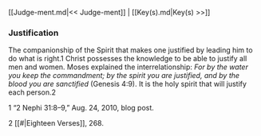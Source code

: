 [[Judge-ment.md|<< Judge-ment]]  |  [[Key(s).md|Key(s) >>]]

### Justification
The companionship of the Spirit that makes one justified by leading him to do what is right.1 Christ possesses the knowledge to be able to justify all men and women. Moses explained the interrelationship: *For by the water you keep the commandment; by the spirit you are justified, and by the blood you are sanctified* (Genesis 4:9). It is the holy spirit that will justify each person.2



1 “2 Nephi 31:8–9,” Aug. 24, 2010, blog post.


2
[[#|Eighteen Verses]], 268.